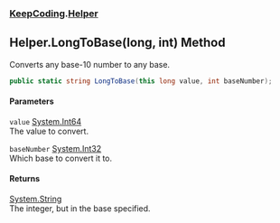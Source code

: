 ### [KeepCoding](KeepCoding.md 'KeepCoding').[Helper](KeepCoding_Helper.md 'KeepCoding.Helper')
## Helper.LongToBase(long, int) Method
Converts any base-10 number to any base.  
```csharp
public static string LongToBase(this long value, int baseNumber);
```
#### Parameters
<a name='KeepCoding_Helper_LongToBase(long_int)_value'></a>
`value` [System.Int64](https://docs.microsoft.com/en-us/dotnet/api/System.Int64 'System.Int64')  
The value to convert.
  
<a name='KeepCoding_Helper_LongToBase(long_int)_baseNumber'></a>
`baseNumber` [System.Int32](https://docs.microsoft.com/en-us/dotnet/api/System.Int32 'System.Int32')  
Which base to convert it to.
  
#### Returns
[System.String](https://docs.microsoft.com/en-us/dotnet/api/System.String 'System.String')  
The integer, but in the base specified.
